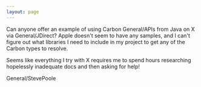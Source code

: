 ```yaml
---
layout: page
---
```




Can anyone offer an example of using Carbon General/APIs from Java on X via General/JDirect? Apple doesn't seem to have any samples, and I can't figure out what libraries I need to include in my project to get any of the Carbon types to resolve.

Seems like everything I try with X requires me to spend hours researching hopelessly inadequate docs and then asking for help!

General/StevePoole